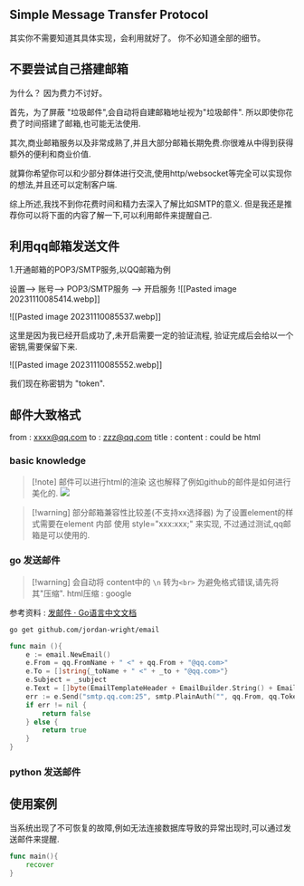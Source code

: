 
## Simple Message Transfer Protocol


其实你不需要知道其具体实现，会利用就好了。 你不必知道全部的细节。 

## 不要尝试自己搭建邮箱 

为什么？ 因为费力不讨好。 

首先，为了屏蔽 "垃圾邮件",会自动将自建邮箱地址视为"垃圾邮件". 所以即使你花费了时间搭建了邮箱,也可能无法使用. 

其次,商业邮箱服务以及非常成熟了,并且大部分邮箱长期免费.你很难从中得到获得额外的便利和商业价值. 

就算你希望你可以和少部分群体进行交流,使用http/websocket等完全可以实现你的想法,并且还可以定制客户端. 

综上所述,我找不到你花费时间和精力去深入了解比如SMTP的意义. 但是我还是推荐你可以将下面的内容了解一下,可以利用邮件来提醒自己. 
## 利用qq邮箱发送文件

1.开通邮箱的POP3/SMTP服务,以QQ邮箱为例

设置--> 账号--> POP3/SMTP服务 --> 开启服务
![[Pasted image 20231110085414.webp]]

![[Pasted image 20231110085537.webp]]

这里是因为我已经开启成功了,未开启需要一定的验证流程, 验证完成后会给以一个<span class="r">密钥</span>,需要保留下来.
 
![[Pasted image 20231110085552.webp]]

我们现在称密钥为 "token". 


## 邮件大致格式 

from  : xxxx@qq.com
to  : zzz@qq.com
title : 
content : could be html

### basic knowledge 

>[!note] 邮件可以进行html的渲染
>这也解释了例如github的邮件是如何进行美化的. 
>![](SMTP-20240126160010977.webp)



>[!warning] 部分邮箱兼容性比较差(不支持xx选择器)
>为了设置element的样式需要在element 内部 使用 style="xxx:xxx;" 来实现, 不过通过测试,qq邮箱是可以使用的. 



### go 发送邮件


>[!warning] 会自动将 content中的 `\n` 转为`<br>` 
>为避免格式错误,请先将其"压缩". html压缩 : google

参考资料 : [发邮件 · Go语言中文文档](https://www.topgoer.com/%E5%85%B6%E4%BB%96/%E5%8F%91%E9%82%AE%E4%BB%B6.html)

```bash
go get github.com/jordan-wright/email
```

```go
func main (){
	e := email.NewEmail()
	e.From = qq.FromName + " <" + qq.From + "@qq.com>"
	e.To = []string{_toName + " <" + _to + "@qq.com>"}
	e.Subject = _subject
	e.Text = []byte(EmailTemplateHeader + EmailBuilder.String() + EmailTemplateFooter)
	err := e.Send("smtp.qq.com:25", smtp.PlainAuth("", qq.From, qq.Token, "smtp.qq.com"))
	if err != nil {
		return false
	} else {
		return true
	}
}
```

### python 发送邮件 



## 使用案例 

当系统出现了不可恢复的故障,例如无法连接数据库导致的异常出现时,可以通过发送邮件来提醒. 

```go
func main(){
    recover 
}

```